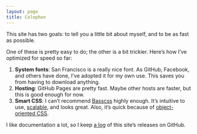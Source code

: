```yaml
---
layout: page
title: Colophon
---
```


This site has two goals: to tell you a little bit about myself, and to be as fast as possible.

One of these is pretty easy to do; the other is a bit trickier. Here’s how I’ve optimized for speed so far:

1. __System fonts__: San Francisco is a really nice font. As GitHub, Facebook, and others have done, I’ve adopted it for my own use. This saves you from having to download anything.
2. __Hosting__: GitHub Pages are pretty fast. Maybe other hosts are faster, but this is good enough for now.
3. __Smart CSS__: I can’t recommend [Basscss](http://basscss.com) highly enough. It’s intuitive to use, [scalable](http://mrmrs.io/writing/2016/03/24/scalable-css/), and looks great. Also, it’s quick because of [object-oriented CSS](http://www.stubbornella.org/content/2010/06/25/the-media-object-saves-hundreds-of-lines-of-code/).

I like documentation a lot, so I keep [a log](https://github.com/sophstad/sophstad.github.io/releases) of this site’s releases on GitHub.